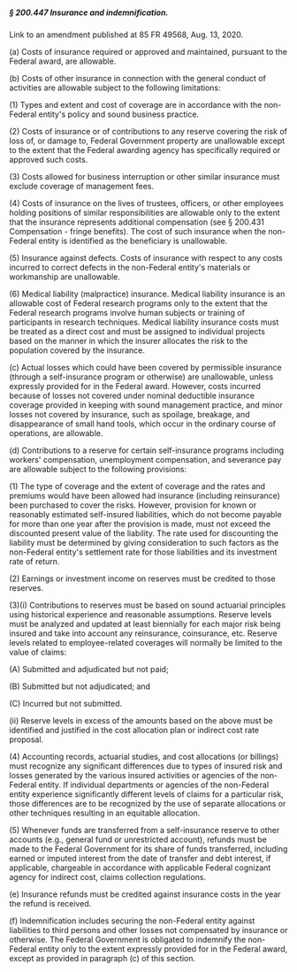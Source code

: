##### § 200.447 Insurance and indemnification. #####

Link to an amendment published at 85 FR 49568, Aug. 13, 2020.

(a) Costs of insurance required or approved and maintained, pursuant to the Federal award, are allowable.

(b) Costs of other insurance in connection with the general conduct of activities are allowable subject to the following limitations:

(1) Types and extent and cost of coverage are in accordance with the non-Federal entity's policy and sound business practice.

(2) Costs of insurance or of contributions to any reserve covering the risk of loss of, or damage to, Federal Government property are unallowable except to the extent that the Federal awarding agency has specifically required or approved such costs.

(3) Costs allowed for business interruption or other similar insurance must exclude coverage of management fees.

(4) Costs of insurance on the lives of trustees, officers, or other employees holding positions of similar responsibilities are allowable only to the extent that the insurance represents additional compensation (see § 200.431 Compensation - fringe benefits). The cost of such insurance when the non-Federal entity is identified as the beneficiary is unallowable.

(5) Insurance against defects. Costs of insurance with respect to any costs incurred to correct defects in the non-Federal entity's materials or workmanship are unallowable.

(6) Medical liability (malpractice) insurance. Medical liability insurance is an allowable cost of Federal research programs only to the extent that the Federal research programs involve human subjects or training of participants in research techniques. Medical liability insurance costs must be treated as a direct cost and must be assigned to individual projects based on the manner in which the insurer allocates the risk to the population covered by the insurance.

(c) Actual losses which could have been covered by permissible insurance (through a self-insurance program or otherwise) are unallowable, unless expressly provided for in the Federal award. However, costs incurred because of losses not covered under nominal deductible insurance coverage provided in keeping with sound management practice, and minor losses not covered by insurance, such as spoilage, breakage, and disappearance of small hand tools, which occur in the ordinary course of operations, are allowable.

(d) Contributions to a reserve for certain self-insurance programs including workers' compensation, unemployment compensation, and severance pay are allowable subject to the following provisions:

(1) The type of coverage and the extent of coverage and the rates and premiums would have been allowed had insurance (including reinsurance) been purchased to cover the risks. However, provision for known or reasonably estimated self-insured liabilities, which do not become payable for more than one year after the provision is made, must not exceed the discounted present value of the liability. The rate used for discounting the liability must be determined by giving consideration to such factors as the non-Federal entity's settlement rate for those liabilities and its investment rate of return.

(2) Earnings or investment income on reserves must be credited to those reserves.

(3)(i) Contributions to reserves must be based on sound actuarial principles using historical experience and reasonable assumptions. Reserve levels must be analyzed and updated at least biennially for each major risk being insured and take into account any reinsurance, coinsurance, etc. Reserve levels related to employee-related coverages will normally be limited to the value of claims:

(A) Submitted and adjudicated but not paid;

(B) Submitted but not adjudicated; and

(C) Incurred but not submitted.

(ii) Reserve levels in excess of the amounts based on the above must be identified and justified in the cost allocation plan or indirect cost rate proposal.

(4) Accounting records, actuarial studies, and cost allocations (or billings) must recognize any significant differences due to types of insured risk and losses generated by the various insured activities or agencies of the non-Federal entity. If individual departments or agencies of the non-Federal entity experience significantly different levels of claims for a particular risk, those differences are to be recognized by the use of separate allocations or other techniques resulting in an equitable allocation.

(5) Whenever funds are transferred from a self-insurance reserve to other accounts (e.g., general fund or unrestricted account), refunds must be made to the Federal Government for its share of funds transferred, including earned or imputed interest from the date of transfer and debt interest, if applicable, chargeable in accordance with applicable Federal cognizant agency for indirect cost, claims collection regulations.

(e) Insurance refunds must be credited against insurance costs in the year the refund is received.

(f) Indemnification includes securing the non-Federal entity against liabilities to third persons and other losses not compensated by insurance or otherwise. The Federal Government is obligated to indemnify the non-Federal entity only to the extent expressly provided for in the Federal award, except as provided in paragraph (c) of this section.